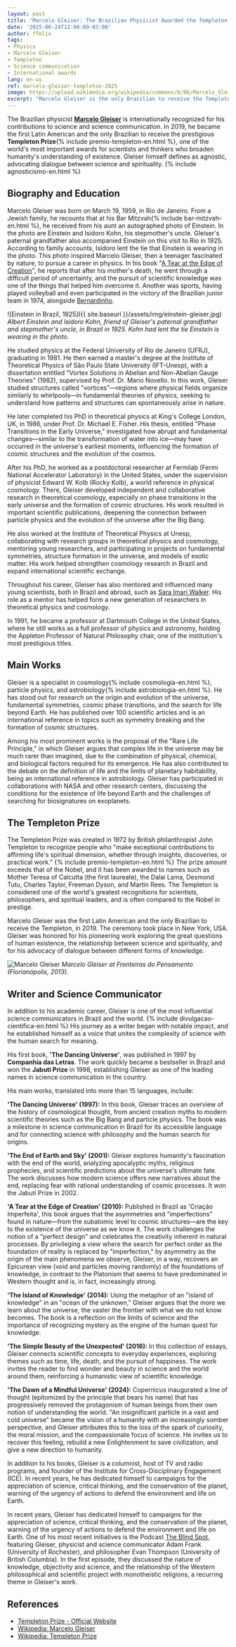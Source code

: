 ```yaml
---
layout: post
title: 'Marcelo Gleiser: The Brazilian Physicist Awarded the Templeton Prize'
date: '2025-06-24T12:00:00-03:00'
author: ffelix
tags:
- Physics
- Marcelo Gleiser
- Templeton
- Science communication
- International awards
lang: en-us
ref: marcelo-gleiser-templeton-2025
image: https://upload.wikimedia.org/wikipedia/commons/0/06/Marcelo_Gleiser_no_Fronteiras_do_Pensamento_Florian%C3%B3polis_2013_%2810277998645%29.jpg
excerpt: "Marcelo Gleiser is the only Brazilian to receive the Templeton Prize, one of the world's most prestigious recognitions for scientists. Discover his journey, achievements, and impact on science and science communication."
---
```


The Brazilian physicist **[Marcelo Gleiser][gleiser]** is internationally recognized for his contributions to science and science communication. In 2019, he became the first Latin American and the only Brazilian to receive the prestigious **Templeton Prize**{% include premio-templeton-en.html %}, one of the world's most important awards for scientists and thinkers who broaden humanity's understanding of existence. Gleiser himself defines as agnostic, advocating dialogue between science and spirituality. {% include agnosticismo-en.html %}
<!--more-->

## Biography and Education

Marcelo Gleiser was born on March 19, 1959, in Rio de Janeiro. From a Jewish family, he recounts that at his Bar Mitzvah{% include bar-mitzvah-en.html %}, he received from his aunt an autographed photo of Einstein. In the photo are Einstein and Isidoro Kohn, his stepmother's uncle. Gleiser's paternal grandfather also accompanied Einstein on this visit to Rio in 1925. According to family accounts, Isidoro lent the tie that Einstein is wearing in the photo. This photo inspired Marcelo Gleiser, then a teenager fascinated by nature, to pursue a career in physics. In his book "[A Tear at the Edge of Creation](#writer-and-science-communicator)", he reports that after his mother's death, he went through a difficult period of uncertainty, and the pursuit of scientific knowledge was one of the things that helped him overcome it. Another was sports, having played volleyball and even participated in the victory of the Brazilian junior team in 1974, alongside [Bernardinho](https://en.wikipedia.org/wiki/Bernardo_Resende).

![Einstein in Brazil, 1925]({{ site.baseurl }}/assets/img/einstein-gleiser.jpg)
_Albert Einstein and Isidoro Kohn, friend of Gleiser's paternal grandfather and stepmother's uncle, in Brazil in 1925. Kohn had lent the tie Einstein is wearing in the photo._

He studied physics at the Federal University of Rio de Janeiro (UFRJ), graduating in 1981. He then earned a master's degree at the Institute of Theoretical Physics of São Paulo State University (IFT-Unesp), with a dissertation entitled "Vortex Solutions in Abelian and Non-Abelian Gauge Theories" (1982), supervised by Prof. Dr. Mario Novello. In this work, Gleiser studied structures called "vortices"—regions where physical fields organize similarly to whirlpools—in fundamental theories of physics, seeking to understand how patterns and structures can spontaneously arise in nature.

He later completed his PhD in theoretical physics at King's College London, UK, in 1986, under Prof. Dr. Michael E. Fisher. His thesis, entitled "Phase Transitions in the Early Universe," investigated how abrupt and fundamental changes—similar to the transformation of water into ice—may have occurred in the universe's earliest moments, influencing the formation of cosmic structures and the evolution of the cosmos.

After his PhD, he worked as a postdoctoral researcher at Fermilab (Fermi National Accelerator Laboratory) in the United States, under the supervision of physicist Edward W. Kolb (Rocky Kolb), a world reference in physical cosmology. There, Gleiser developed independent and collaborative research in theoretical cosmology, especially on phase transitions in the early universe and the formation of cosmic structures. His work resulted in important scientific publications, deepening the connection between particle physics and the evolution of the universe after the Big Bang.

He also worked at the Institute of Theoretical Physics at Unesp, collaborating with research groups in theoretical physics and cosmology, mentoring young researchers, and participating in projects on fundamental symmetries, structure formation in the universe, and models of exotic matter. His work helped strengthen cosmology research in Brazil and expand international scientific exchange.

Throughout his career, Gleiser has also mentored and influenced many young scientists, both in Brazil and abroad, such as [Sara Imari Walker](https://en.wikipedia.org/wiki/Sara_Imari_Walker). His role as a mentor has helped form a new generation of researchers in theoretical physics and cosmology.

In 1991, he became a professor at Dartmouth College in the United States, where he still works as a full professor of physics and astronomy, holding the Appleton Professor of Natural Philosophy chair, one of the institution's most prestigious titles.

## Main Works

Gleiser is a specialist in cosmology{% include cosmologia-en.html %}, particle physics, and astrobiology{% include astrobiologia-en.html %}. He has stood out for research on the origin and evolution of the universe, fundamental symmetries, cosmic phase transitions, and the search for life beyond Earth. He has published over 100 scientific articles and is an international reference in topics such as symmetry breaking and the formation of cosmic structures.

Among his most prominent works is the proposal of the "Rare Life Principle," in which Gleiser argues that complex life in the universe may be much rarer than imagined, due to the combination of physical, chemical, and biological factors required for its emergence. He has also contributed to the debate on the definition of life and the limits of planetary habitability, being an international reference in astrobiology. Gleiser has participated in collaborations with NASA and other research centers, discussing the conditions for the existence of life beyond Earth and the challenges of searching for biosignatures on exoplanets.

## The Templeton Prize

The Templeton Prize was created in 1972 by British philanthropist John Templeton to recognize people who "make exceptional contributions to affirming life's spiritual dimension, whether through insights, discoveries, or practical work." {% include premio-templeton-en.html %} The prize amount exceeds that of the Nobel, and it has been awarded to names such as Mother Teresa of Calcutta (the first laureate), the Dalai Lama, Desmond Tutu, Charles Taylor, Freeman Dyson, and Martin Rees. The Templeton is considered one of the world's greatest recognitions for scientists, philosophers, and spiritual leaders, and is often compared to the Nobel in prestige.

Marcelo Gleiser was the first Latin American and the only Brazilian to receive the Templeton, in 2019. The ceremony took place in New York, USA. Gleiser was honored for his pioneering work exploring the great questions of human existence, the relationship between science and spirituality, and for his advocacy of dialogue between different forms of knowledge.

![Marcelo Gleiser](https://upload.wikimedia.org/wikipedia/commons/0/06/Marcelo_Gleiser_no_Fronteiras_do_Pensamento_Florian%C3%B3polis_2013_%2810277998645%29.jpg)
_Marcelo Gleiser at Fronteiras do Pensamento (Florianópolis, 2013)._ 

## Writer and Science Communicator

In addition to his academic career, Gleiser is one of the most influential science communicators in Brazil and the world. {% include divulgacao-cientifica-en.html %} His journey as a writer began with notable impact, and he established himself as a voice that unites the complexity of science with the human search for meaning.

His first book, **'The Dancing Universe'**, was published in 1997 by **Companhia das Letras**. The work quickly became a bestseller in Brazil and won the **Jabuti Prize** in 1998, establishing Gleiser as one of the leading names in science communication in the country.

His main works, translated into more than 15 languages, include:

**'The Dancing Universe' (1997):**
In this book, Gleiser traces an overview of the history of cosmological thought, from ancient creation myths to modern scientific theories such as the Big Bang and particle physics. The book was a milestone in science communication in Brazil for its accessible language and for connecting science with philosophy and the human search for origins.

**'The End of Earth and Sky' (2001):**
Gleiser explores humanity's fascination with the end of the world, analyzing apocalyptic myths, religious prophecies, and scientific predictions about the universe's ultimate fate. The work discusses how modern science offers new narratives about the end, replacing fear with rational understanding of cosmic processes. It won the Jabuti Prize in 2002.

**'A Tear at the Edge of Creation' (2010):**
Published in Brazil as 'Criação Imperfeita', this book argues that the asymmetries and "imperfections" found in nature—from the subatomic level to cosmic structures—are the key to the existence of the universe as we know it. The work challenges the notion of a "perfect design" and celebrates the creativity inherent in natural processes. By privileging a view where the search for perfect order as the foundation of reality is replaced by "imperfection," by asymmetry as the origin of the main phenomena we observe, Gleiser, in a way, recovers an Epicurean view (void and particles moving randomly) of the foundations of knowledge, in contrast to the Platonism that seems to have predominated in Western thought and is, in fact, increasingly strong.

**'The Island of Knowledge' (2014):**
Using the metaphor of an "island of knowledge" in an "ocean of the unknown," Gleiser argues that the more we learn about the universe, the vaster the frontier with what we do not know becomes. The book is a reflection on the limits of science and the importance of recognizing mystery as the engine of the human quest for knowledge.

**'The Simple Beauty of the Unexpected' (2016):**
In this collection of essays, Gleiser connects scientific concepts to everyday experiences, exploring themes such as time, life, death, and the pursuit of happiness. The work invites the reader to find wonder and beauty in science and the world around them, reinforcing a humanistic view of scientific knowledge.

**'The Dawn of a Mindful Universe' (2024):**
Copernicus inaugurated a line of thought (epitomized by the principle that bears his name) that has progressively removed the protagonism of human beings from their own notion of understanding the world. "An insignificant particle in a vast and cold universe" became the vision of a humanity with an increasingly somber perspective, and Gleiser attributes this to the loss of the spark of curiosity, the moral mission, and the compassionate focus of science. He invites us to recover this feeling, rebuild a new Enlightenment to save civilization, and give a new direction to humanity.

In addition to his books, Gleiser is a columnist, host of TV and radio programs, and founder of the Institute for Cross-Disciplinary Engagement (ICE). In recent years, he has dedicated himself to campaigns for the appreciation of science, critical thinking, and the conservation of the planet, warning of the urgency of actions to defend the environment and life on Earth.

In recent years, Gleiser has dedicated himself to campaigns for the appreciation of science, critical thinking, and the conservation of the planet, warning of the urgency of actions to defend the environment and life on Earth. One of his most recent initiatives is the Podcast [The Blind Spot](https://www.youtube.com/watch?v=GXXOl35LA1U), featuring Gleiser, physicist and science communicator Adam Frank (University of Rochester), and philosopher Evan Thompson (University of British Columbia). In the first episode, they discussed the nature of knowledge, objectivity and science, and the relationship of the Western philosophical and scientific project with monotheistic religions, a recurring theme in Gleiser's work.

## References

- [Templeton Prize - Official Website](https://www.templetonprize.org/laureate/marcelo-gleiser/)
- [Wikipedia: Marcelo Gleiser][gleiser]
- [Wikipedia: Templeton Prize](https://en.wikipedia.org/wiki/Templeton_Prize)

[gleiser]: https://en.wikipedia.org/wiki/Marcelo_Gleiser

